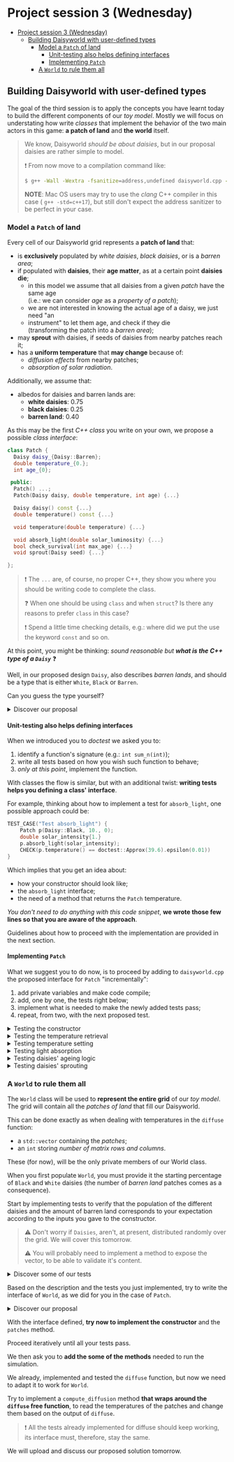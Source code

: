 # Project session 3 (Wednesday)

- [Project session 3 (Wednesday)](#project-session-3-wednesday)
  - [Building Daisyworld with user-defined types](#building-daisyworld-with-user-defined-types)
    - [Model a `Patch` of land](#model-a-patch-of-land)
      - [Unit-testing also helps defining interfaces](#unit-testing-also-helps-defining-interfaces)
      - [Implementing `Patch`](#implementing-patch)
    - [A `World` to rule them all](#a-world-to-rule-them-all)

## Building Daisyworld with user-defined types

The goal of the third session is to apply the concepts you have learnt today
to build the different components of our _toy model_.
Mostly we will focus on understating how write _classes_ that implement the
behavior of the two main actors in this game: **a patch of land** and **the
world** itself.

> We know, Daisyworld _should be about daisies_, but in our proposal daisies
> are rather simple to model.
>
> :exclamation: From now move to a compilation command like:
>
> ```bash
> $ g++ -Wall -Wextra -fsanitize=address,undefined daisyworld.cpp -o daisyworld
> ```
>
> **NOTE**: Mac OS users may try to use the _clang_ C++ compiler in this case (
> `g++ -std=c++17`), but still don't expect the address sanitizer to be perfect
> in your case.

### Model a `Patch` of land

Every cell of our Daisyworld grid represents a **patch of land** that:

- is **exclusively** populated by _white daisies_, _black daisies_, or is a
  _barren area_;
- if populated with **daisies**, their **age matter**, as at a certain point
  **daisies die**;
  - in this model we assume that all daisies from  a given _patch_ have the
    same age  
    (i.e.: we can consider _age_ as a _property of a patch_);
  - we are not interested in knowing the actual age of a daisy, we just need "an
  - instrument" to let them age, and check if they die  
    (transforming the patch into a _barren area_);
- may **sprout** with daisies, if seeds of daisies from nearby patches reach it;
- has a **uniform temperature** that **may change** because of:
  - _diffusion effects_ from nearby patches;
  - _absorption of solar radiation_.

Additionally, we assume that:

- albedos for daisies and barren lands are:
  - **white daisies**: 0.75
  - **black daisies**: 0.25
  - **barren land**: 0.40

As this may be the first _C++ class_ you write on your own, we propose a
possible _class interface_:

```c++
class Patch {
  Daisy daisy_{Daisy::Barren};
  double temperature_{0.};
  int age_{0};

 public:
  Patch() ...;
  Patch(Daisy daisy, double temperature, int age) {...}

  Daisy daisy() const {...}
  double temperature() const {...}

  void temperature(double temperature) {...}

  void absorb_light(double solar_luminosity) {...}
  bool check_survival(int max_age) {...}
  void sprout(Daisy seed) {...}

};
```

> :exclamation: The `...` are, of course, no proper C++, they show you where you
> should be writing code to complete the class.
>
> :question: When one should be using `class` and when `struct`? Is there any
> reasons to prefer `class` in this case?
>
> :exclamation: Spend a little time checking details, e.g.: where did we put the
> use the keyword `const` and so on.

At this point, you might be thinking: _sound reasonable but **what is the C++
type of a `Daisy`**_ :question:

Well, in our proposed design `Daisy`, also describes _barren lands_, and should
be a type that is either `White`, `Black` or `Barren`.

Can you guess the type yourself?

<details><summary>Discover our proposal</summary>

We have used an `enum class`:

```c++
enum class Daisy { Black, White, Barren };
```

</details>

#### Unit-testing also helps defining interfaces

When we introduced you to _doctest_ we asked you to:

1. identify a function's signature (e.g.: `int sum_n(int)`);
2. write all tests based on how you wish such function to behave;
3. _only at this point_, implement the function.

With classes the flow is similar, but with an additional twist: **writing tests
helps you defining a class' interface**.

For example, thinking about how to implement a test for `absorb_light`, one
possible approach could be:

```c++
TEST_CASE("Test absorb_light") {
    Patch p(Daisy::Black, 10., 0);
    double solar_intensity{1.}
    p.absorb_light(solar_intensity);
    CHECK(p.temperature() == doctest::Approx(39.6).epsilon(0.01))
}
```

Which implies that you get an idea about:

- how your constructor should look like;
- the `absorb_light` interface;
- the need of a method that returns the `Patch` temperature.

_You don't need to do anything with this code snippet_, **we wrote those few
lines so that you are aware of the approach**.

Guidelines about how to proceed with the implementation are provided in the next
section.

#### Implementing `Patch`

What we suggest you to do now, is to proceed by adding to `daisyworld.cpp` the
proposed interface for `Patch` "incrementally":

1. add private variables and make code compile;
2. add, one by one, the tests right below;
3. implement what is needed to make the newly added tests pass;
4. repeat, from two, with the next proposed test.

<details><summary>Testing the constructor</summary>

```c++
TEST_CASE("Test patches") {
  Patch p0(Daisy::Barren, 0., 0.);
  Patch p1(Daisy::White, 0., 0.);
  Patch p2(Daisy::Black, 10., 25.);

  CHECK(p0.daisy() == Daisy::Barren);
  CHECK(p1.daisy() == Daisy::White);
  CHECK(p2.daisy() == Daisy::Black);
  CHECK_THROWS(Patch{Daisy::Barren, 0., 0.});
}
```

</details>

<details><summary>Testing the temperature retrieval</summary>

> :exclamation: Add the `SUBCASE` within the main `TEST_CASE`.
> You can look at
> [this page](https://github.com/doctest/doctest/blob/master/doc/markdown/tutorial.md#test-cases-and-subcases)
> to learn more about `SUBCASE`.

```c++
  SUBCASE("Testing temperature retrieval") {
    CHECK(p0.temperature() == doctest::Approx(0.));
    CHECK(p1.temperature() == doctest::Approx(0.));
    CHECK(p2.temperature() == doctest::Approx(10.));
  }
```

</details>

<details><summary>Testing temperature setting</summary>

Writing this test is **left to you**!

</details>

<details><summary>Testing light absorption</summary>

> **NOTE**: let's agree that, in our simple model, the temperature after
> absorption is $T_{after} = (T_{before} + \Delta T_{from-heating}) / 2$;

```c++
  SUBCASE("Testing temperature") {
    p1.absorb_light(1.);
    CHECK(p1.temperature() == doctest::Approx(-9.9).epsilon(0.01));
    p2.absorb_light(1.);
    CHECK(p2.temperature() == doctest::Approx(39.6).epsilon(0.01));
  }
```

</details>

<details><summary>Testing daisies' ageing logic</summary>

> **NOTE**: daises die when their age is higher than **max_age**;
>
> **NOTE**: despite the name, let's agree that `check_survival` also takes care
> of ageing daisies by increasing `age_` by `1` **before** checking for
> survival.
>
> **NOTE**: let's agree that for _barren lands_ check_survival should return
> `false`;

```c++
  SUBCASE("Testing age") {
    int max_age = 25;
    CHECK(p0.check_survival(max_age) == false);
    CHECK(p1.check_survival(max_age) == true);
    CHECK(p2.check_survival(max_age) == false);
    CHECK(p2.daisy() == Daisy::Barren);
  }
```

</details>

<details><summary>Testing daisies' sprouting</summary>

This is also **left to you**.

> **NOTE**: remember to reset `age_` within this method.

</details>

### A `World` to rule them all

The `World` class will be used to **represent the entire grid** of our
_toy model_. The grid will contain all the _patches of land_ that fill
our Daisyworld.

This can be done exactly as when dealing with temperatures in the `diffuse`
function:

- a `std::vector` containing the _patches_;
- an `int` storing _number of matrix rows and columns_.

These (for now), will be the only private members of our World class.

When you first populate `World`, you must provide it the starting percentage
of `Black` and `White` daisies (the number of _barren land_ patches comes as a
consequence).

Start by implementing tests to verify that the population of the different
daisies and the amount of barren land corresponds to your expectation according
to the inputs you gave to the constructor.

> :warning: Don't worry if `Daisies`, aren't, at present, distributed randomly
> over the grid. We will cover this tomorrow.
>
> :warning: You will probably need to implement a method to expose the vector,
> to be able to validate it's content.

<details><summary>Discover some of our tests</summary>

```c++
TEST_CASE("Test World") {
  World world1(4, 0.5, 0.25);
  auto patches1{world1.patches()};
  SUBCASE("Population count") {
    int count_black{0};
    int count_white{0};
    int count_barren{0};
    for (auto const& p : patches1) {
      if (p.daisy() == Daisy::Black) ++count_black;
      if (p.daisy() == Daisy::White) ++count_white;
      if (p.daisy() == Daisy::Barren) ++count_barren;
    }
    CHECK(count_black == 8);
    CHECK(count_white == 4);
    CHECK(count_barren == 4);
}
```

</details>

Based on the description and the tests you just implemented, try to write the
interface of `World`, as we did for you in the case of `Patch`.

<details><summary>Discover our proposal</summary>

```c++
 private:
  int size_;
  std::vector<Patch> patches_;

 public:
  World(int size, double start_black_perc, double start_white_perc) {...}
  std::vector<Patch> patches() const {...}
```

</details>

With the interface defined, **try now to implement the constructor** and the
`patches` method.

Proceed iteratively until all your tests pass.

We then ask you to **add the some of the methods** needed to run the simulation.

We already, implemented and tested the `diffuse` function, but now we need to
adapt it to work for `World`.

Try to implement a `compute_diffusion` method **that wraps around the `diffuse`
free function**, to read the temperatures of the patches and change them
based on the output of `diffuse`.

> :exclamation: All the tests already implemented for diffuse should keep
> working, its interface must, therefore, stay the same.

We will upload and discuss our proposed solution tomorrow.
